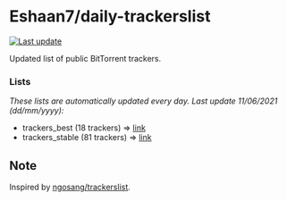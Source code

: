 
# Eshaan7/daily-trackerslist 

[![Last update](https://img.shields.io/badge/Last%20update-11/06/2021-blue.svg)](#)

Updated list of public BitTorrent trackers.

### Lists
*These lists are automatically updated every day. Last update 11/06/2021 (_dd/mm/yyyy_):*

* trackers_best (18 trackers) => [link](https://raw.githubusercontent.com/eshaan7/daily-trackerslist/master/trackers_best.txt)
* trackers_stable (81 trackers) => [link](https://raw.githubusercontent.com/eshaan7/daily-trackerslist/master/trackers_stable.txt)

## Note

Inspired by [ngosang/trackerslist](https://github.com/ngosang/trackerslist).
